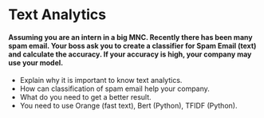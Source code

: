 # Text Analytics
#### Assuming you are an intern in a big MNC. Recently there has been many spam email. Your boss ask you to create a classifier for Spam Email (text) and calculate the accuracy. If your accuracy is high, your company may use your model.
- Explain why it is important to know text analytics.
- How can classification of spam email help your company.
- What do you need to get a better result.
- You need to use Orange (fast text), Bert (Python), TFIDF (Python).
